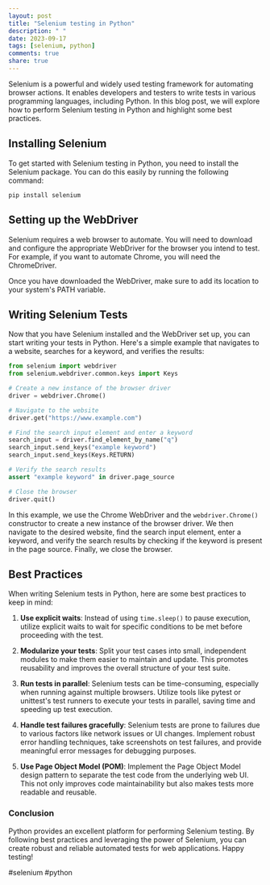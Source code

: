 ```yaml
---
layout: post
title: "Selenium testing in Python"
description: " "
date: 2023-09-17
tags: [selenium, python]
comments: true
share: true
---
```


Selenium is a powerful and widely used testing framework for automating browser actions. It enables developers and testers to write tests in various programming languages, including Python. In this blog post, we will explore how to perform Selenium testing in Python and highlight some best practices.

## Installing Selenium

To get started with Selenium testing in Python, you need to install the Selenium package. You can do this easily by running the following command:

```
pip install selenium
```

## Setting up the WebDriver

Selenium requires a web browser to automate. You will need to download and configure the appropriate WebDriver for the browser you intend to test. For example, if you want to automate Chrome, you will need the ChromeDriver. 

Once you have downloaded the WebDriver, make sure to add its location to your system's PATH variable.

## Writing Selenium Tests

Now that you have Selenium installed and the WebDriver set up, you can start writing your tests in Python. Here's a simple example that navigates to a website, searches for a keyword, and verifies the results:

```python
from selenium import webdriver
from selenium.webdriver.common.keys import Keys

# Create a new instance of the browser driver
driver = webdriver.Chrome()

# Navigate to the website
driver.get("https://www.example.com")

# Find the search input element and enter a keyword
search_input = driver.find_element_by_name("q")
search_input.send_keys("example keyword")
search_input.send_keys(Keys.RETURN)

# Verify the search results
assert "example keyword" in driver.page_source

# Close the browser
driver.quit()
```

In this example, we use the Chrome WebDriver and the `webdriver.Chrome()` constructor to create a new instance of the browser driver. We then navigate to the desired website, find the search input element, enter a keyword, and verify the search results by checking if the keyword is present in the page source. Finally, we close the browser.

## Best Practices

When writing Selenium tests in Python, here are some best practices to keep in mind:

1. **Use explicit waits**: Instead of using `time.sleep()` to pause execution, utilize explicit waits to wait for specific conditions to be met before proceeding with the test.

2. **Modularize your tests**: Split your test cases into small, independent modules to make them easier to maintain and update. This promotes reusability and improves the overall structure of your test suite.

3. **Run tests in parallel**: Selenium tests can be time-consuming, especially when running against multiple browsers. Utilize tools like pytest or unittest's test runners to execute your tests in parallel, saving time and speeding up test execution.

4. **Handle test failures gracefully**: Selenium tests are prone to failures due to various factors like network issues or UI changes. Implement robust error handling techniques, take screenshots on test failures, and provide meaningful error messages for debugging purposes.

5. **Use Page Object Model (POM)**: Implement the Page Object Model design pattern to separate the test code from the underlying web UI. This not only improves code maintainability but also makes tests more readable and reusable.

### Conclusion

Python provides an excellent platform for performing Selenium testing. By following best practices and leveraging the power of Selenium, you can create robust and reliable automated tests for web applications. Happy testing!

#selenium #python